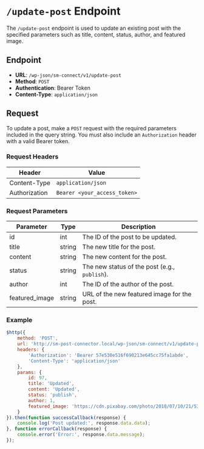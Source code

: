 # `/update-post` Endpoint
The `/update-post` endpoint is used to update an existing post with the specified parameters such as title, content, status, author, and featured image.
## Endpoint
- **URL**: `/wp-json/sm-connect/v1/update-post`
- **Method**: `POST`
- **Authentication**: Bearer Token
- **Content-Type**: `application/json`
## Request
To update a post, make a `POST` request with the required parameters included in the query string. You must also include an `Authorization` header with a valid Bearer token.
### Request Headers
| Header           | Value                                          |
|------------------|------------------------------------------------|
| Content-Type     | `application/json`                            |
| Authorization    | `Bearer <your_access_token>`                   |
### Request Parameters
| Parameter        | Type   | Description                                        |
|------------------|--------|----------------------------------------------------|
| id               | int    | The ID of the post to be updated.                 |
| title            | string | The new title for the post.                       |
| content          | string | The new content for the post.                     |
| status           | string | The new status of the post (e.g., `publish`).     |
| author           | int    | The ID of the author of the post.                 |
| featured_image   | string | URL of the new featured image for the post.       |
### Example 
```javascript
$http({
    method: 'POST',
    url: 'http://sm-post-connector.local/wp-json/sm-connect/v1/update-post',
    headers: {
        'Authorization': 'Bearer 57e530e516f690213e645cc75fa1abde',
        'Content-Type': 'application/json'
    },
    params: {
        id: 97,
        title: 'Updated',
        content: 'Updated',
        status: 'publish',
        author: 1,
        featured_image: 'https://cdn.pixabay.com/photo/2018/07/10/21/53/tournament-3529744_1280.jpg'
    }
}).then(function successCallback(response) {
    console.log('Post updated:', response.data.data);
}, function errorCallback(response) {
    console.error('Error:', response.data.message);
});
```